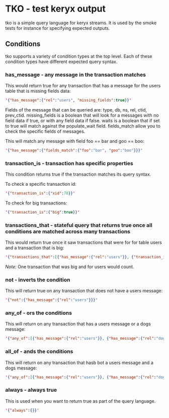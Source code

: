 # TKO - test keryx output

tko is a simple query language for keryx streams.  It is used by the smoke tests for instance for specifying expected outputs.

## Conditions

tko supports a variety of condition types at the top level.  Each of these condition types have different expected query syntax.

### has_message - any message in the transaction matches

This would return true for any transaction that has a message for the users table that is missing fields data:
```json
'{"has_message":{"rel":"users", "missing_fields":true}}'
```

Fields of the message that can be queried are: type, db, ns, rel, ctid, prev_ctid. missing_fields is a boolean that will look for a messages with no field data if true, or with any field data if false. waits is a boolean that if set to true will match against the populate_wait field. fields_match allow you to check the specific fields of messages.

This will match any message with field foo == bar and goo == boo:
```json
'{"has_message":{"fields_match":{"foo":"bar", "goo":"boo"}}}'
```

### transaction_is - transaction has specific properties

This condition returns true if the transaction matches its query syntax.

To check a specific transaction id:
```json
'{"transaction_is":{"xid":78}}'
```

To check for big transactions:
```json
'{"transaction_is":{"big":true}}'
```

### transactions_that - stateful query that returns true once all conditions are matched across many transactions

This would return true once it saw transactions that were for for table users and a transaction that is big:
```json
'{"transactions_that":[{"has_message":{"rel":"users"}}, {"transaction_is":{"big":true}}]}'
```

*Note:* One transaction that was big and for users would count.

### not - inverts the condition

This will return true on any transaction that does not have a users message:
```json
'{"not":{"has_message":{"rel":"users"}}}'
```

### any_of - ors the conditions

This will return on any transaction that has a users message or a dogs message:
```json
'{"any_of":[{"has_message":{"rel":"users"}}, {"has_message":{"rel":"dogs"}}]}'
```

### all_of - ands the conditions

This will return on any transaction that hasb bot a users message and a dogs message:
```json
'{"any_of":[{"has_message":{"rel":"users"}}, {"has_message":{"rel":"dogs"}}]}'
```	

### always - always true

This is used when you want to return true as part of the query language.
```json
'{"always":{}}'
```
